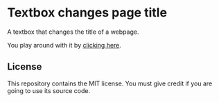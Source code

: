 # Textbox changes page title

A textbox that changes the title of a webpage.

You play around with it by [clicking here](https://synthird.github.io/textbox-changes-page-title).

## License

This repository contains the MIT license. You must give credit if you are going to use its source code.
